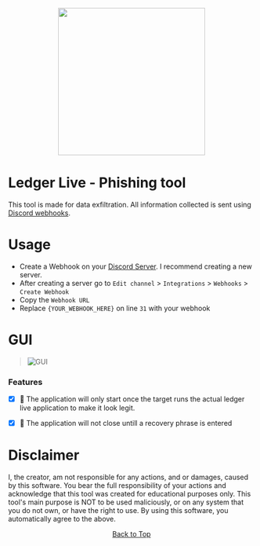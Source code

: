 <p align="center">
<img src="https://www.startpage.com/av/proxy-image?piurl=https%3A%2F%2Fplay-lh.googleusercontent.com%2FmHjR3KaAMw3RGA15-t8gXNAy_Onr4ZYUQ07Z9fG2vd51IXO5rd7wtdqEWbNMPTgdqrk&sp=1687496044T4a32cc52294dc443c0f6e29b5b3e77f89da24153e6fad9ad3835fa8373d55367", width="300", height="300">
</p>

<h1 align="center">
</h1>

# Ledger Live - Phishing tool

This tool is made for data exfiltration. All information collected is sent using [Discord webhooks](https://support.discord.com/hc/en-us/articles/228383668-Intro-to-Webhooks).

# Usage
- Create a Webhook on your [Discord Server](https://discord.com). I recommend creating a new server.
- After creating a server go to ```Edit channel``` > ```Integrations``` > ```Webhooks``` > ```Create Webhook```
- Copy the ```Webhook URL```
- Replace ```{YOUR_WEBHOOK_HERE}``` on line ```31``` with your webhook


# GUI
> ![GUI](https://media.discordapp.net/attachments/1112096164750311487/1121667756052455605/image.png?width=550&height=405)
   ### Features
 - [x] 🔸 The application will only start once the target runs the actual ledger live application to make it look legit.
 - [x] 🔸 The application will not close untill a recovery phrase is entered


# Disclaimer

I, the creator, am not responsible for any actions, and or damages, caused by this software. You bear the full responsibility of your actions and acknowledge that this tool was created for educational purposes only. This tool's main purpose is NOT to be used maliciously, or on any system that you do not own, or have the right to use. By using this software, you automatically agree to the above.

<p align="center"><a href=#top>Back to Top</a></p>
